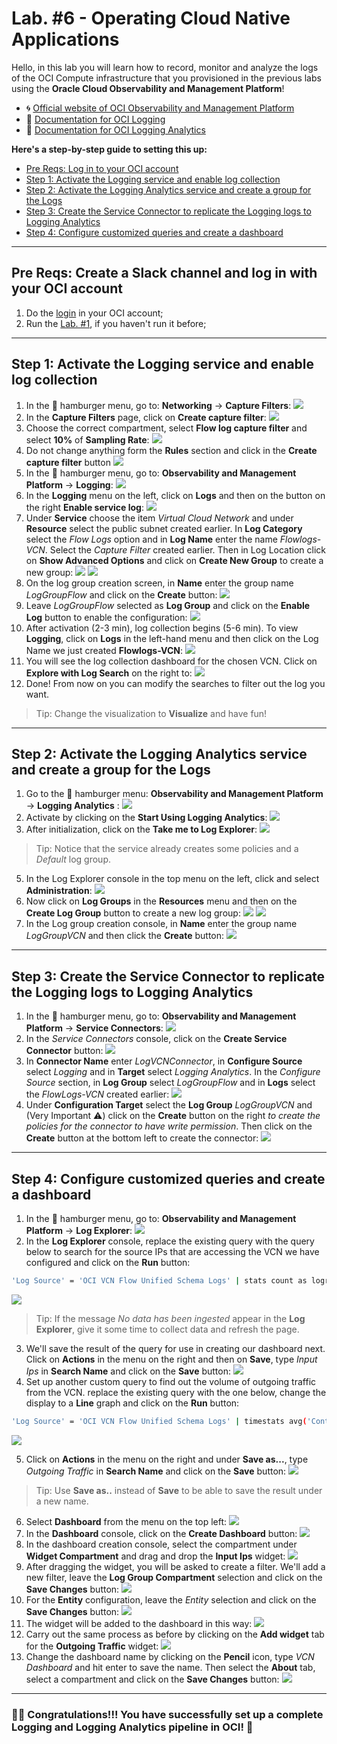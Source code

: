 # Lab. #6 - Operating Cloud Native Applications

Hello, in this lab you will learn how to record, monitor and analyze the logs of the OCI Compute infrastructure that you provisioned in the previous labs using the **Oracle Cloud Observability and Management Platform**!

- 🌀 [Official website of OCI Observability and Management Platform](https://www.oracle.com/manageability/)
- 🧾 [Documentation for OCI Logging](https://docs.oracle.com/en-us/iaas/Content/Logging/Concepts/loggingoverview.htm)
- 🧾 [Documentation for OCI Logging Analytics](https://docs.oracle.com/en-us/iaas/logging-analytics/index.html)

**Here's a step-by-step guide to setting this up:**

- [Pre Reqs: Log in to your OCI account](#PreReqs)
- [Step 1: Activate the Logging service and enable log collection](#Step1)
- [Step 2: Activate the Logging Analytics service and create a group for the Logs](#Step2)
- [Step 3: Create the Service Connector to replicate the Logging logs to Logging Analytics](#Step3)
- [Step 4: Configure customized queries and create a dashboard](#Step4)

- - -

## <a name="PreReqs"></a> Pre Reqs: Create a Slack channel and log in with your OCI account

 1. Do the [login](https://www.oracle.com/cloud/sign-in.html) in your OCI account;
 2. Run the [Lab. #1](../Lab.%20%231%20-%20Resource%20Provisioning), if you haven't run it before;

---

## <a name="Step1"></a> Step 1: Activate the Logging service and enable log collection

1. In the 🍔 hamburger menu, go to: **Networking** → **Capture Filters**:
![](images/captureFilters.png)
2. In the **Capture Filters** page, click on **Create capture filter**:
![](images/createCaptureFilter.png)
3. Choose the correct compartment, select **Flow log capture filter** and select **10%** of **Sampling Rate**:
![](images/1CreateCFilter.png)
4. Do not change anything form the **Rules** section and click in the **Create capture filter** button
![](images/2CreateCFilter.png) 
5. In the 🍔 hamburger menu, go to: **Observability and Management Platform** → **Logging**:
![](https://github.com/ladan19/images-lp/blob/main/photo-2.png?raw=true)
6. In the **Logging** menu on the left, click on **Logs** and then on the button on the right **Enable service log**:
![](https://github.com/ladan19/images-lp/blob/main/photo-3.png?raw=true)
7. Under **Service** choose the item *Virtual Cloud Network* and under **Resource** select the public subnet created earlier. In **Log Category** select the *Flow Logs* option and in **Log Name** enter the name *Flowlogs-VCN*. Select the *Capture Filter* created earlier. Then in Log Location click on **Show Advanced Options** and click on **Create New Group** to create a new group:
![](https://github.com/ladan19/images-lp/blob/main/photo-4.png?raw=true)
![](images/CP1.png)
9. On the log group creation screen, in **Name** enter the group name *LogGroupFlow* and click on the **Create** button:
![](https://github.com/ladan19/images-lp/blob/main/photo-5.png?raw=true)
10. Leave *LogGroupFlow* selected as **Log Group** and click on the **Enable Log** button to enable the configuration:
![](https://github.com/ladan19/images-lp/blob/main/photo-6.png?raw=true)
11. After activation (2-3 min), log collection begins (5-6 min). To view **Logging**, click on **Logs** in the left-hand menu and then click on the Log Name we just created **Flowlogs-VCN**:
![](https://github.com/ladan19/images-lp/blob/main/photo-7.png?raw=true)
12. You will see the log collection dashboard for the chosen VCN. Click on **Explore with Log Search** on the right to:
![](https://github.com/ladan19/images-lp/blob/main/photo-8.png?raw=true)
13. Done! From now on you can modify the searches to filter out the log you want.

> Tip: Change the visualization to **Visualize** and have fun!


---

## <a name="Step2"></a> Step 2: Activate the Logging Analytics service and create a group for the Logs

1. Go to the 🍔 hamburger menu: **Observability and Management Platform** → **Logging Analytics** :
![](https://github.com/ladan19/images-lp/blob/main/photo-10.png?raw=true)
2. Activate by clicking on the **Start Using Logging Analytics**:
![](https://github.com/ladan19/images-lp/blob/main/photo-11.png?raw=true)
3. After initialization, click on the **Take me to Log Explorer**:
![](https://github.com/ladan19/images-lp/blob/main/photo-12.png?raw=true)

> Tip: Notice that the service already creates some policies and a *Default* log group.

5. In the Log Explorer console in the top menu on the left, click and select **Administration**:
![](https://github.com/CeInnovationTeam/OCI-FastTrack-Developer-LINUXtips/blob/main/Lab.%20%235%20-%20Operating%20Cloud%20Native%20Applications/images/Image02.png?raw=true)
6. Now click on **Log Groups** in the **Resources** menu and then on the **Create Log Group** button to create a new log group:
![](https://github.com/ladan19/images-lp/blob/main/photo-13.png?raw=true)
![](https://github.com/ladan19/images-lp/blob/main/photo-14.png?raw=true)
7. In the Log group creation console, in **Name** enter the group name *LogGroupVCN* and then click the **Create** button:
![](https://github.com/ladan19/images-lp/blob/main/photo15.png?raw=true)

---

## <a name="Step3"></a> Step 3: Create the Service Connector to replicate the Logging logs to Logging Analytics

1. In the 🍔 hamburger menu, go to: **Observability and Management Platform** → **Service Connectors**:
![](https://github.com/ladan19/images-lp/blob/main/photo-16.png?raw=true)
3. In the *Service Connectors* console, click on the **Create Service Connector** button:
![](https://github.com/CeInnovationTeam/OCI-FastTrack-Developer-LINUXtips/blob/main/Lab.%20%235%20-%20Operating%20Cloud%20Native%20Applications/images/Image03.png?raw=true)
1. In **Connector Name** enter *LogVCNConnector*, in **Configure Source** select *Logging* and in **Target** select *Logging Analytics*. In the *Configure Source* section, in **Log Group** select *LogGroupFlow* and in **Logs** select the *FlowLogs-VCN* created earlier:
![](https://github.com/ladan19/images-lp/blob/main/photo17.png?raw=true)
1. Under **Configuration Target** select the **Log Group** *LogGroupVCN* and (Very Important :warning:) click on the **Create** button on the right _to create the policies for the connector to have write permission_. Then click on the **Create** button at the bottom left to create the connector:
![](https://github.com/ladan19/images-lp/blob/main/photo-18.png?raw=true)

---

## <a name="Step4"></a> Step 4: Configure customized queries and create a dashboard

1. In the 🍔 hamburger menu, go to: **Observability and Management Platform** → **Log Explorer**:
![](https://github.com/ladan19/images-lp/blob/main/photo-19png.png?raw=true)
2. In the **Log Explorer** console, replace the existing query with the query below to search for the source IPs that are accessing the VCN we have configured and click on the **Run** button:

```sh
'Log Source' = 'OCI VCN Flow Unified Schema Logs' | stats count as logrecords by 'Source IP'
```

![](https://github.com/ladan19/images-lp/blob/main/photo-21.png?raw=true)

> Tip: If the message *No data has been ingested* appear in the **Log Explorer**, give it some time to collect data and refresh the page.

3. We'll save the result of the query for use in creating our dashboard next. Click on **Actions** in the menu on the right and then on **Save**, type *Input Ips* in **Search Name** and click on the **Save** button:
![](https://github.com/CeInnovationTeam/OCI-FastTrack-Developer-LINUXtips/blob/main/Lab.%20%235%20-%20Operating%20Cloud%20Native%20Applications/images/Image06.png?raw=true)
4. Set up another custom query to find out the volume of outgoing traffic from the VCN. replace the existing query with the one below, change the display to a **Line** graph and click on the **Run** button:

```sh
'Log Source' = 'OCI VCN Flow Unified Schema Logs' | timestats avg('Content Size Out') as 'Outbound Traffic'
```

![](https://github.com/ladan19/images-lp/blob/main/photo-23.png?raw=true)

5. Click on **Actions** in the menu on the right and under **Save as...**, type *Outgoing Traffic* in **Search Name** and click on the **Save** button:
![](https://github.com/CeInnovationTeam/OCI-FastTrack-Developer-LINUXtips/blob/main/Lab.%20%235%20-%20Operating%20Cloud%20Native%20Applications/images/Image05.png?raw=true)

> Tip: Use **Save as..** instead of **Save** to be able to save the result under a new name.

6. Select **Dashboard** from the menu on the top left:
![](https://github.com/ladan19/images-lp/blob/main/photo-26.png?raw=true)
7. In the **Dashboard** console, click on the **Create Dashboard** button:
![](https://github.com/ladan19/images-lp/blob/main/photo-27.png?raw=true)
8. In the dashboard creation console, select the compartment under **Widget Compartment** and drag and drop the **Input Ips** widget:
![](https://github.com/ladan19/images-lp/blob/main/photo-28.png?raw=true)
10. After dragging the widget, you will be asked to create a filter. We'll add a new filter, leave the **Log Group Compartment** selection and click on the **Save Changes** button:
![](https://github.com/CeInnovationTeam/OCI-FastTrack-Developer-LINUXtips/blob/main/Lab.%20%235%20-%20Operating%20Cloud%20Native%20Applications/images/Image07.png?raw=true)
11. For the **Entity** configuration, leave the *Entity* selection and click on the **Save Changes** button:
![](https://github.com/CeInnovationTeam/OCI-FastTrack-Developer-LINUXtips/blob/main/Lab.%20%235%20-%20Operating%20Cloud%20Native%20Applications/images/Image08.png?raw=true)
12. The widget will be added to the dashboard in this way:
![](https://github.com/ladan19/images-lp/blob/main/photo-30.png?raw=true)
13. Carry out the same process as before by clicking on the **Add widget** tab for the **Outgoing Traffic** widget:
![](https://github.com/ladan19/images-lp/blob/main/photo-31.png?raw=true)
14. Change the dashboard name by clicking on the **Pencil** icon, type *VCN Dashboard* and hit enter to save the name. Then select the **About** tab, select a compartment and click on the **Save Changes** button:
![](https://github.com/ladan19/images-lp/blob/main/photo-33.png?raw=true)

---

### 👏🏻 Congratulations!!! You have successfully set up a complete **Logging** and **Logging Analytics** pipeline in OCI! 🚀
